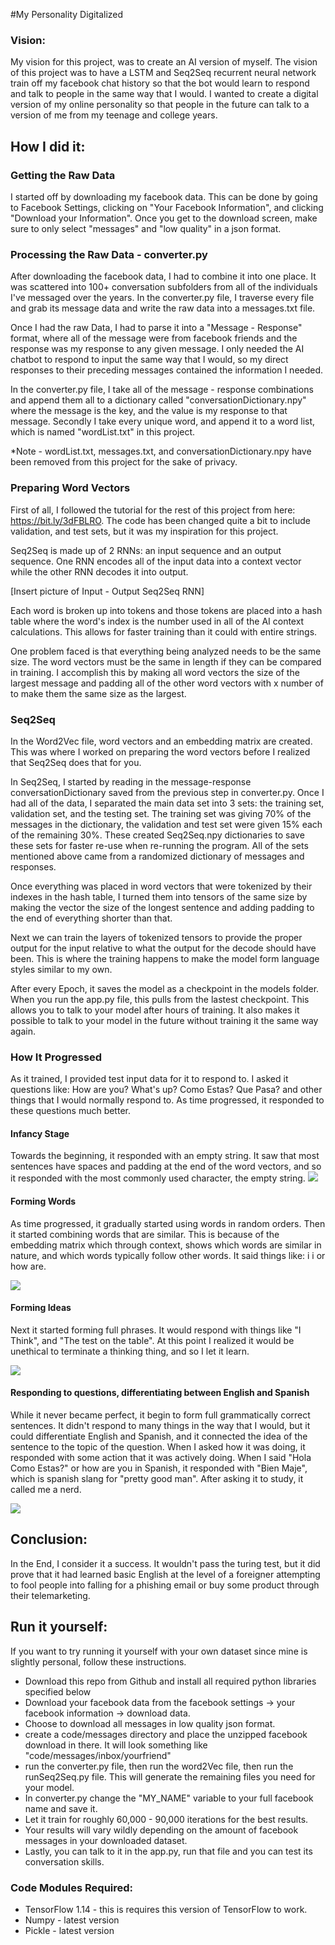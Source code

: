 #My Personality Digitalized


### Vision:
My vision for this project, was to create an AI version of myself. The vision of this project was to have a LSTM and Seq2Seq recurrent neural network train off my facebook chat history so that the bot would learn to respond and talk to people in the same way that I would. I wanted to create a digital version of my online personality so that people in the future can talk to a version of me from my teenage and college years.

## How I did it:

### Getting the Raw Data
I started off by downloading my facebook data. This can be done by going to Facebook Settings, clicking on 
"Your Facebook Information", and clicking "Download your Information". Once you get to the download screen, make sure 
to only select "messages" and "low quality" in a json format.

### Processing the Raw Data - converter.py
After downloading the facebook data, I had to combine it into one place. It was scattered into 100+ conversation subfolders
from all of the individuals I've messaged over the years. In the converter.py file, I traverse every file and grab its message
data and write the raw data into a messages.txt file. 

Once I had the raw Data, I had to parse it into a "Message - Response" format, where all of the message were from 
facebook friends and the response was my response to any given message. I only needed the AI chatbot to respond to input
the same way that I would, so my direct responses to their preceding messages contained the information I needed. 

In the converter.py file, I take all of the message - response combinations and append them all to a dictionary called 
"conversationDictionary.npy" where the message is the key, and the value is my response to that message. Secondly I 
take every unique word, and append it to a word list, which is named "wordList.txt" in this project. 

*Note - wordList.txt, messages.txt, and conversationDictionary.npy have been removed from this project for the sake of privacy.

### Preparing Word Vectors

First of all, I followed the tutorial for the rest of this project from here: https://bit.ly/3dFBLRO. 
The code has been changed quite a bit to include validation, and test sets, but it was my inspiration for this project. 

Seq2Seq is made up of 2 RNNs: an input sequence and an output sequence. One RNN encodes all of the input data into a 
context vector while the other RNN decodes it into output. 

[Insert picture of Input - Output Seq2Seq RNN]

Each word is broken up into tokens and those tokens are placed into a hash table where the word's index is the number used
in all of the AI context calculations. This allows for faster training than it could with entire strings. 

One problem faced is that everything being analyzed needs to be the same size. The word vectors must be the same in length
if they can be compared in training. I accomplish this by making all word vectors the size of the largest message and 
padding all of the other word vectors with x number of <pad> to make them the same size as the largest. 

### Seq2Seq


In the Word2Vec file, word vectors and an embedding matrix are created. This was where I worked on preparing the word vectors
before I realized that Seq2Seq does that for you. 

In Seq2Seq, I started by reading in the message-response conversationDictionary saved from the previous step in converter.py.
Once I had all of the data, I separated the main data set into 3 sets: the training set, validation set, and the testing set. 
The training set was giving 70% of the messages in the dictionary, the validation and test set were given 15% each of the 
remaining 30%. These created Seq2Seq.npy dictionaries to save these sets for faster re-use when re-running the program. All
of the sets mentioned above came from a randomized dictionary of messages and responses.  

Once everything was placed in word vectors that were tokenized by their indexes in the hash table, I turned them into tensors
of the same size by making the vector the size of the longest sentence and adding padding to the end of everything shorter
than that. 

Next we can train the layers of tokenized tensors to provide the proper output for the input relative to 
what the output for the decode should have been. This is where the training happens to make the model form language styles 
similar to my own. 

After every Epoch, it saves the model as a checkpoint in the models folder. When you run the app.py file, this pulls from 
the lastest checkpoint. This allows you to talk to your model after hours of training. It also makes it possible to 
talk to your model in the future without training it the same way again. 

###  How It Progressed

As it trained, I provided test input data for it to respond to. I asked it questions like: How are you? What's up? Como Estas? 
Que Pasa? and other things that I would normally respond to. As time progressed, it responded to these questions much better. 

#### Infancy Stage
Towards the beginning, it responded with an empty string. It saw that most sentences have spaces and padding at the end
of the word vectors, and so it responded with the most commonly used character, the empty string. 
![](images/)


#### Forming Words
As time progressed, it gradually started using words in random orders. Then it started combining words that are similar. 
This is because of the embedding matrix which through context, shows which words are similar in nature, and which words 
typically follow other words.  It said things like: i i or how are. 

![](images/)

#### Forming Ideas
Next it started forming full phrases. It would respond with things like "I Think", and "The test on the table". At this 
point I realized it would be unethical to terminate a thinking thing, and so I let it learn. 

![](images/)


#### Responding to questions, differentiating between English and Spanish
While it never became perfect, it begin to form full grammatically correct sentences. It didn't respond to many things in
the way that I would, but it could differentiate English and Spanish, and it connected the idea of the sentence
to the topic of the question. When I asked how it was doing, it responded with some action that it was actively doing. 
When I said "Hola Como Estas?" or how are you in Spanish, it responded with "Bien Maje", which is spanish slang for 
"pretty good man". After asking it to study, it called me a nerd. 


![](images/)


## Conclusion: 
In the End, I consider it a success. It wouldn't pass the turing test, but it did prove that it had learned basic English
 at the level of a foreigner attempting to fool people into falling for a phishing email or buy some product through their 
 telemarketing. 
 
 
 
## Run it yourself:

If you want to try running it yourself with your own dataset since mine is slightly personal, follow these instructions. 

- Download this repo from Github and install all required python libraries specified below
- Download your facebook data from the facebook settings -> your facebook information -> download data. 
- Choose to download all messages in low quality json format. 
- create a code/messages directory and place the unzipped facebook download in there. It will look something like "code/messages/inbox/yourfriend"
- run the converter.py file, then run the word2Vec file, then run the runSeq2Seq.py file. This will generate the remaining files you need for your model. 
- In converter.py change the "MY_NAME" variable to your full facebook name and save it. 
- Let it train for roughly 60,000 - 90,000 iterations for the best results. 
- Your results will vary wildly depending on the amount of facebook messages in your downloaded dataset. 
- Lastly, you can talk to it in the app.py, run that file and you can test its conversation skills. 



### Code Modules Required:
- TensorFlow 1.14 - this is requires this version of TensorFlow to work. 
- Numpy - latest version
- Pickle - latest version







